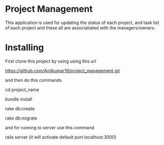 # Project Management
                    
   This application is used for updating the status of each project, and task list of each project and these all are associatiated with the managers/owners. 

# Installing

   First clone this project by using using this url

   https://github.com/Anilkumar19/project_management.git

   and then do this commands

   cd project_name

   bundle install

   rake db:create

   rake db:migrate

   and for running to server use this command

   rails server (it will activate default port localhost:3000)
   



